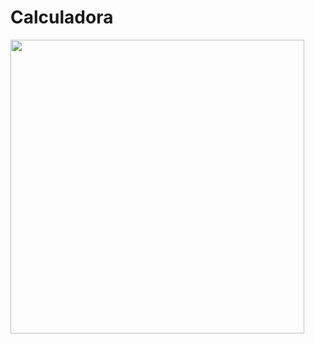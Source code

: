# Calculadora

<p>
  <img width ="470" src="https://cdn.discordapp.com/attachments/847075784723791882/879463227153584228/calculadora.jpg"
</p>
